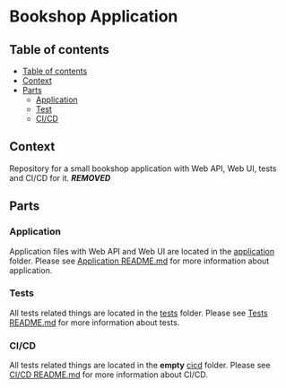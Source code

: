 # Bookshop Application

## Table of contents
* [Table of contents](#table-of-contents)
* [Context](#context)
* [Parts](#parts)
  * [Application](#application)
  * [Test](#tests)
  * [CI/CD](#cicd)

## Context

Repository for a small bookshop application with Web API, Web UI, tests and CI/CD for it. ***REMOVED***

## Parts

### Application

Application files with Web API and Web UI are located in the [application](application) folder. 
Please see [Application README.md](application/README.md) for more information about application.

### Tests

All tests related things are located in the [tests](tests) folder. 
Please see [Tests README.md](tests/README.md) for more information about tests.


### CI/CD

All tests related things are located in the **empty** [cicd](cicd) folder. 
Please see [CI/CD README.md](cicd/README.md) for more information about CI/CD.
